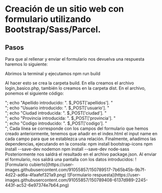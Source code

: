 # Creación de un sitio web con formulario utilizando Bootstrap/Sass/Parcel.
## Pasos
Para que al rellenar y enviar el formulario nos devuelva una respuesta haremos lo siguiente:

Abrimos la terminal y ejecutamos npm run build

Al hacer esto se crea la carpeta build.
En ella creamos el archivo login_basico.php, también lo creamos en la carpeta dist. 
En el archivo, ponemos el siguiente código:

<?php
echo "Nombre introducido: ". $_POST['nombre']. "<br>";
echo "Apellido introducido: ". $_POST['apellidos']. "<br>";
echo "Usuario introducido: ". $_POST['usuario']. "<br>";
echo "Ciudad introducida: ". $_POST['ciudad']. "<br>";
echo "Provincia introducida: ". $_POST['provincia']. "<br>";
echo "Codigo introducido: ". $_POST['codigo']. "<br>";

Cada línea se corresponde con los campos del formulario que hemos creado anteriormente, tenemos que añadir en el index.html el input name en cada campo para que se establezca una relación.

Finalmente, añadimos las dependencias, ejecutando en la consola:
npm install bootstrap-icons
npm install --save-dev nodemon
npm install --save-dev node-sass
Posteriormente nos saldrá el resultado en el archivo package.json.

Al enviar el formulario, nos saldrá una pantalla con los datos introducidos:

![Formulario cubierto](https://user-images.githubusercontent.com/91055857/150789517-7b65b45b-9b7f-4d22-ad6a-4faafef321a9.png)

![Formulario respuesta](https://user-images.githubusercontent.com/91055857/150789408-6137d989-2245-443f-ac52-6e97374e7b64.png)


